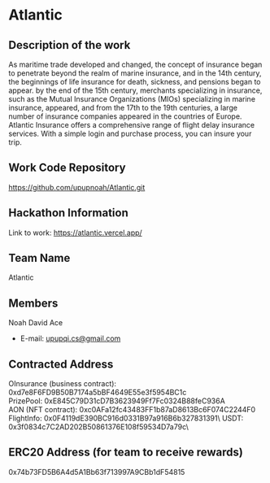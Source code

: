 # Atlantic

## Description of the work

As maritime trade developed and changed, the concept of insurance began to penetrate beyond the realm of marine insurance, and in the 14th century, the beginnings of life insurance for death, sickness, and pensions began to appear. by the end of the 15th century, merchants specializing in insurance, such as the Mutual Insurance Organizations (MIOs) specializing in marine insurance, appeared, and from the 17th to the 19th centuries, a large number of insurance companies appeared in the countries of Europe.
Atlantic Insurance offers a comprehensive range of flight delay insurance services. With a simple login and purchase process, you can insure your trip.

## Work Code Repository

<https://github.com/upupnoah/Atlantic.git>

## Hackathon Information

Link to work: <https://atlantic.vercel.app/>

## Team Name

Atlantic

## Members

Noah David Ace

- E-mail: <upupqi.cs@gmail.com>

## Contracted Address

OInsurance (business contract): 0xd7e8F6FD9B50B7174a5bBF4649E55e3f5954BC1c\
PrizePool: 0xE845C79D31cD7B3623949Ff7Fc0324B88feC936A\
AON (NFT contract): 0xc0AFa12fc43483FF1b87aD8613Bc6F074C2244F0\
FlightInfo: 0x0F4119dE390BC916d0331B97a916B6b327831391\\
USDT: 0x3f0834c7C2AD202B50861376E108f59534D7a79c\

## ERC20 Address (for team to receive rewards)

0x74b73FD5B6A4d5A1Bb63f713997A9CBb1dF54815

